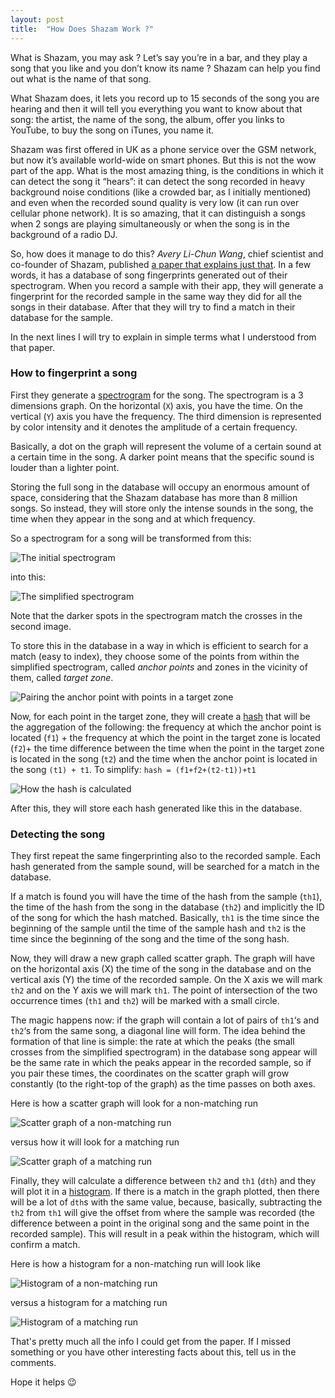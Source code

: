 ```yaml
---
layout: post
title:  "How Does Shazam Work ?"
---
```


What is Shazam, you may ask ? Let’s say you’re in a bar, and they play a song that you like and you don’t know its name ? Shazam can help you find out what is the name of that song.

What Shazam does, it lets you record up to 15 seconds of the song you are hearing and then it will tell you everything you want to know about that song: the artist, the name of the song, the album, offer you links to YouTube, to buy the song on iTunes, you name it.

Shazam was first offered in UK as a phone service over the GSM network, but now it’s available world-wide on smart phones. But this is not the wow part of the app. What is the most amazing thing, is the conditions in which it can detect the song it “hears”: it can detect the song recorded in heavy background noise conditions (like a crowded bar, as I initially mentioned) and even when the recorded sound quality is very low (it can run over cellular phone network). It is so amazing, that it can distinguish a songs when 2 songs are playing simultaneously or when the song is in the background of a radio DJ.

So, how does it manage to do this? *Avery Li-Chun Wang*, chief scientist and co-founder of Shazam, published [a paper that explains just that](http://www.ee.columbia.edu/~dpwe/papers/Wang03-shazam.pdf). In a few words, it has a database of song fingerprints generated out of their spectrogram. When you record a sample with their app, they will generate a fingerprint for the recorded sample in the same way they did for all the songs in their database. After that they will try to find a match in their database for the sample.

In the next lines I will try to explain in simple terms what I understood from that paper.


### How to fingerprint a song

First they generate a [spectrogram](https://en.wikipedia.org/wiki/Spectrogram) for the song. The spectrogram is a 3 dimensions graph. On the horizontal (`X`) axis, you have the time. On the vertical (`Y`) axis you have the frequency. The third dimension is represented by color intensity and it denotes the amplitude of a certain frequency.

Basically, a dot on the graph will represent the volume of a certain sound at a certain time in the song. A darker point means that the specific sound is louder than a lighter point.

Storing the full song in the database will occupy an enormous amount of space, considering that the Shazam database has more than 8 million songs. So instead, they will store only the intense sounds in the song, the time when they appear in the song and at which frequency.

So a spectrogram for a song will be transformed from this:

![The initial spectrogram](/assets/images/shazam/1.png)

into this:

![The simplified spectrogram](/assets/images/shazam/2.png)

Note that the darker spots in the spectrogram match the crosses in the second image.

To store this in the database in a way in which is efficient to search for a match (easy to index), they choose some of the points from within the simplified spectrogram, called *anchor points* and zones in the vicinity of them, called *target zone*.

![Pairing the anchor point with points in a target zone](/assets/images/shazam/3.png)

Now, for each point in the target zone, they will create a [hash](https://en.wikipedia.org/wiki/Hash_function) that will be the aggregation of the following: the frequency at which the anchor point is located (`f1`) + the frequency at which the point in the target zone is located (`f2`)+ the time difference between the time when the point in the target zone is located in the song (`t2`) and the time when the anchor point is located in the song `(t1) + t1`. To simplify: `hash = (f1+f2+(t2-t1))+t1`

![How the hash is calculated](/assets/images/shazam/4.png)

After this, they will store each hash generated like this in the database.

### Detecting the song

They first repeat the same fingerprinting also to the recorded sample. Each hash generated from the sample sound, will be searched for a match in the database.

If a match is found you will have the time of the hash from the sample (`th1`), the time of the hash from the song in the database (`th2`) and implicitly the ID of the song for which the hash matched. Basically, `th1` is the time since the beginning of the sample until the time of the sample hash and `th2` is the time since the beginning of the song and the time of the song hash.

Now, they will draw a new graph called scatter graph. The graph will have on the horizontal axis (X) the time of the song in the database and on the vertical axis (Y) the time of the recorded sample. On the X axis we will mark `th2` and on the Y axis we will mark `th1`. The point of intersection of the two occurrence times (`th1` and `th2`) will be marked with a small circle.

The magic happens now: if the graph will contain a lot of pairs of `th1`‘s and `th2`‘s from the same song, a diagonal line will form. The idea behind the formation of that line is simple: the rate at which the peaks (the small crosses from the simplified spectrogram) in the database song appear will be the same rate in which the peaks appear in the recorded sample, so if you pair these times, the coordinates on the scatter graph will grow constantly (to the right-top of the graph) as the time passes on both axes.

Here is how a scatter graph will look for a non-matching run

![Scatter graph of a non-matching run](/assets/images/shazam/plot_bad.png)

versus how it will look for a matching run

![Scatter graph of a matching run](/assets/images/shazam/plot_ok.png)

Finally, they will calculate a difference between `th2` and `th1` (`dth`) and they will plot it in a [histogram](https://en.wikipedia.org/wiki/Histogram). If there is a match in the graph plotted, then there will be a lot of `dth`s with the same value, because, basically, subtracting the `th2` from `th1` will give the offset from where the sample was recorded (the difference between a point in the original song and the same point in the recorded sample). This will result in a peak within the histogram, which will confirm a match.

Here is how a histogram for a non-matching run will look like

![Histogram of a non-matching run](/assets/images/shazam/his_bad.png)

versus a histogram for a matching run

![Histogram of a matching run](/assets/images/shazam/his_ok.png)

That's pretty much all the info I could get from the paper. If I missed something or you have other interesting facts about this, tell us in the comments.

Hope it helps 😉
